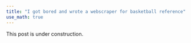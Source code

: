 ```yaml
---
title: "I got bored and wrote a webscraper for basketball reference"
use_math: true
---
```


This post is under construction.
